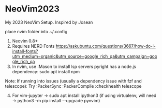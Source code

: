 # NeoVim2023
My 2023 NeoVim Setup. Inspired by Josean

place nvim folder into ~/.config

1) Neovim 0.8+
2) Requires NERD Fonts
   https://askubuntu.com/questions/3697/how-do-i-install-fonts?utm_medium=organic&utm_source=google_rich_qa&utm_campaign=google_rich_qa
3) In nvim, use :Mason to install lsp servers
  pyright has a node.js dependency: sudo apt install npm

Note: If running into issues (usually a dependency issue with fzf and telescope):
Try
:PackerSync
:PackerCompile
:checkhealth telescope

4) For vim-jupyter -> sudo apt install ipython3 (if using virtualenv, will need -> python3 -m pip install --upgrade pynvim)



